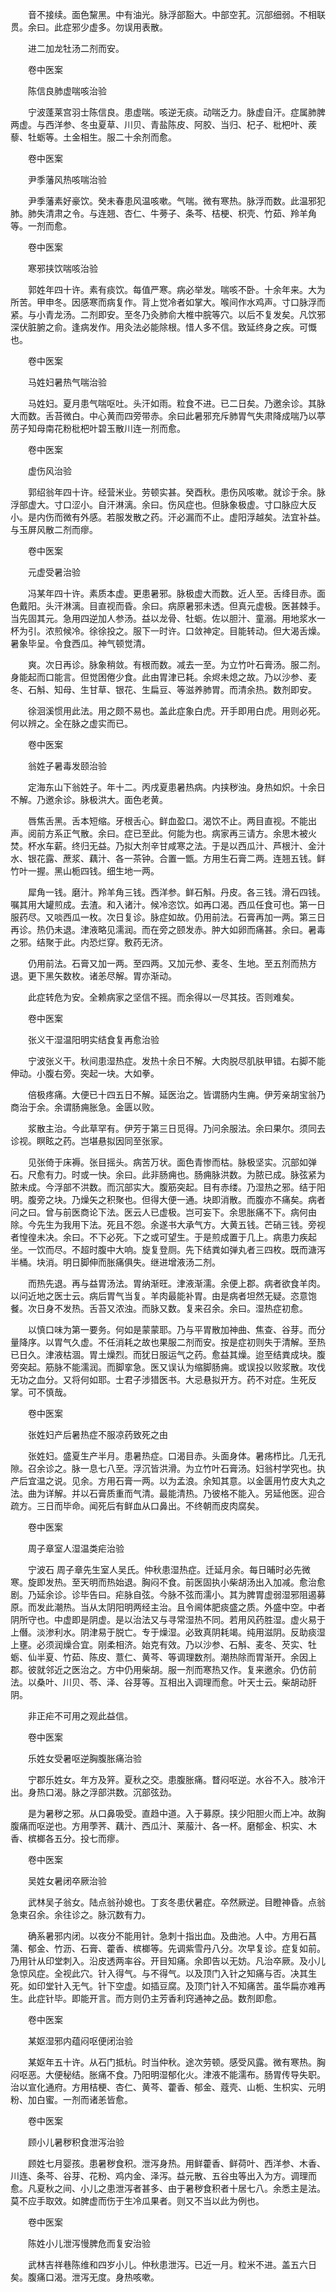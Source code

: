 <!-- { "loadSidebar": true } -->
　　音不接续。面色黧黑。中有油光。脉浮部豁大。中部空芤。沉部细弱。不相联贯。余曰。此症邪少虚多。勿误用表散。

　　进二加龙牡汤二剂而安。

　　卷中医案

　　陈信良肺虚喘咳治验

　　宁波蓬莱宫羽士陈信良。患虚喘。咳逆无痰。动喘乏力。脉虚自汗。症属肺脾两虚。与西洋参、冬虫夏草、川贝、青盐陈皮、阿胶、当归、杞子、枇杷叶、蒺藜、牡蛎等。土金相生。服二十余剂而愈。

　　卷中医案

　　尹季藩风热咳喘治验

　　尹季藩素好豪饮。癸未春患风温咳嗽。气喘。微有寒热。脉浮而数。此温邪犯肺。肺失清肃之令。与连翘、杏仁、牛蒡子、条芩、桔梗、枳壳、竹茹、羚羊角等。一剂而愈。

　　卷中医案

　　寒邪挟饮喘咳治验

　　郭姓年四十许。素有痰饮。每值严寒。病必举发。喘咳不卧。十余年来。大为所苦。甲申冬。因感寒而病复作。背上觉冷者如掌大。喉间作水鸡声。寸口脉浮而紧。与小青龙汤。二剂即安。至冬乃灸肺俞大椎中脘等穴。以后不复发矣。凡饮邪深伏脏腑之俞。逢病发作。用灸法必能除根。惜人多不信。致延终身之疾。可慨也。

　　卷中医案

　　马姓妇暑热气喘治验

　　马姓妇。夏月患气喘呕吐。头汗如雨。粒食不进。已二日矣。乃邀余诊。其脉大而数。舌苔微白。中心黄而四旁带赤。余曰此暑邪充斥肺胃气失肃降成喘乃以葶苈子知母南花粉枇杷叶碧玉散川连一剂而愈。

　　卷中医案

　　虚伤风治验

　　郭绍翁年四十许。经营米业。劳顿实甚。癸酉秋。患伤风咳嗽。就诊于余。脉浮部虚大。寸口涩小。自汗淋漓。余曰。伤风症也。但脉象极虚。寸口脉应大反小。是内伤而微有外感。若服发散之药。汗必漏而不止。虚阳浮越矣。法宜补益。与玉屏风散二剂而瘳。

　　卷中医案

　　元虚受暑治验

　　冯某年四十许。素质本虚。更患暑邪。脉极虚大而数。近人至。舌绛目赤。面色戴阳。头汗淋漓。目直视而昏。余曰。病原暑邪未透。但真元虚极。医甚棘手。当先固其元。急用四逆加人参汤。益以龙骨、牡蛎。佐以胆汁、童溺。用地浆水一杯为引。浓煎候冷。徐徐投之。服下一时许。口敛神定。目能转动。但大渴舌燥。暑象毕呈。令食西瓜。神气顿觉清。

　　爽。次日再诊。脉象稍敛。有根而数。减去一至。为立竹叶石膏汤。服二剂。身能起而口能言。但觉困倦少食。此由胃津已耗。余烬未熄之故。乃以沙参、麦冬、石斛、知母、生甘草、银花、生扁豆、等滋养肺胃。而清余热。数剂即安。

　　徐洄溪惯用此法。用之颇不易也。盖此症象白虎。开手即用白虎。用则必死。何以辨之。全在脉之虚实而已。

　　卷中医案

　　翁姓子暑毒发颐治验

　　定海东山下翁姓子。年十二。丙戌夏患暑热病。内挟秽浊。身热如炽。十余日不解。乃邀余诊。脉极洪大。面色老黄。

　　唇焦舌黑。舌本短缩。牙根舌心。鲜血盈口。渴饮不止。两目直视。不能出声。阅前方系正气散。余曰。症已至此。何能为也。病家再三请方。余思木被火焚。杯水车薪。终归无益。乃拟大剂辛甘咸寒之法。于是以西瓜汁、芦根汁、金汁水、银花露、蔗浆、藕汁、各一茶钟。合置一甑。方用生石膏二两。连翘五钱。鲜竹叶一握。黑山栀四钱。细生地一两。

　　犀角一钱。磨汁。羚羊角三钱。西洋参。鲜石斛。丹皮。各三钱。滑石四钱。嘱其用大罐煎成。去渣。和入诸汁。候冷恣饮。如再口渴。西瓜任食可也。第一日服药尽。又啖西瓜一枚。次日复诊。脉症如故。仍用前法。石膏再加一两。第三日再诊。热仍未退。津液略见濡润。而在旁之颐发赤。肿大如卵而痛甚。余曰。暑毒之邪。结聚于此。内恐烂穿。敷药无济。

　　仍用前法。石膏又加一两。至四两。又加元参、麦冬、生地。至五剂而热方退。更下黑矢数枚。诸恙尽解。胃亦渐动。

　　此症转危为安。全赖病家之坚信不摇。而余得以一尽其技。否则难矣。

　　卷中医案

　　张义干湿温阳明实结食复再愈治验

　　宁波张义干。秋间患湿热症。发热十余日不解。大肉脱尽肌肤甲错。右脚不能伸动。小腹右旁。突起一块。大如拳。

　　倍极疼痛。大便已十四五日不解。延医治之。皆谓肠内生痈。伊芳亲胡宝翁乃商治于余。余谓肠痈胀急。金匮以败。

　　浆散主治。今此草罕有。伊芳于第三日觅得。乃问余服法。余曰果尔。须同去诊视。瞑眩之药。岂堪悬拟因同至张家。

　　见张倚于床褥。张目摇头。病苦万状。面色青惨而枯。脉极坚实。沉部如弹石。尺愈有力。时或一快。余曰。此非肠痈也。肠痈脉洪数。为脓已成。脉弦紧为脓未成。今浮部不洪数。而沉部实大。腹筋突起。目有赤缕。乃湿热之邪。结于阳明。腹旁之块。乃燥矢之积聚也。但得大便一通。块即消散。而腹亦不痛矣。病者问之曰。曾与前医商论下法。医云人已虚极。岂可妄下。余思胀痛不下。病何由除。今先生为我用下法。死且不怨。余遂书大承气方。大黄五钱。芒硝三钱。旁视者惶徨未决。余曰。不下必死。下之或可望生。于是煎成置于几上。病患力疾起坐。一饮而尽。不超时腹中大响。旋复登厕。先下结粪如弹丸者三四枚。既而溏泻半桶。块消。明日脚伸而胀痛俱失。继进增液汤二剂。

　　而热先退。再与益胃汤法。胃纳渐旺。津液渐濡。余便上郡。病者欲食羊肉。以问近地之医士云。病后胃气当复。羊肉最能补胃。由是病者坦然无疑。恣意饱餐。次日身不发热。舌苔又浓浊。而脉又数。复来召余。余曰。湿热症初愈。

　　以慎口味为第一要务。何如是蒙蒙耶。乃与平胃散加神曲、焦查、谷芽。而分量降序。以胃气久虚。不任消耗之故也果服二剂而安。按是症初则失于清解。至热已日久。津液枯涸。胃土燥烈。而犹日服运气之药。愈益其燥。迨至结粪成块。腹旁突起。筋脉不能濡润。而脚挛急。医又误认为缩脚肠痈。或误投以败浆散。攻伐无功之血分。又将何如耶。士君子涉猎医书。大忌悬拟开方。药不对症。生死反掌。可不慎哉。

　　卷中医案

　　张姓妇产后暑热症不服凉药致死之由

　　张姓妇。盛夏生产半月。患暑热症。口渴目赤。头面身体。暑疡栉比。几无孔隙。召余诊之。脉一息七八至。浮沉皆洪滑。为立竹叶石膏汤。妇翁村学究也。执产后宜温之说。见余。方用石膏一两。以为孟浪。余知其意。以金匮用竹皮大丸之法。曲为详解。并以石膏质重而气清。最能清热。乃彼格不能入。另延他医。迎合疏方。三日而毕命。闻死后有鲜血从口鼻出。不终朝而皮肉腐矣。

　　卷中医案

　　周子章室人湿温类疟治验

　　宁波石 周子章先生室人吴氏。仲秋患湿热症。迁延月余。每日晡时必先微寒。旋即发热。至天明而热始退。胸闷不食。前医固执小柴胡汤出入加减。愈治愈剧。乃延余诊。诊毕告曰。疟脉自弦。今脉不弦而濡小。其为脾胃虚弱湿邪阻遏募原。而发此潮热。当从太阴阳明两经主治。且令阃体肥痰盛之质。外盛中空。中者阴所守也。中虚即是阴虚。是以治法又与寻常湿热不同。若用风药胜湿。虚火易于上僭。淡渗利水。阴津易于脱亡。专于燥湿。必致真阴耗竭。纯用滋阴。反助痰湿上壅。必须润燥合宜。刚柔相济。始克有效。乃以沙参、石斛、麦冬、芡实、牡蛎、仙半夏、竹茹、陈皮、薏仁、黄芩、等调理数剂。潮热除而胃渐开。余因上郡。彼就邻近之医治之。方中仍用柴胡。服一剂而寒热又作。复来邀余。仍仿前法。以桑叶、川贝、苓、泽、谷芽等。互相出入调理而愈。叶天士云。柴胡动肝阴。

　　非正疟不可用之观此益信。

　　卷中医案

　　乐姓女受暑呕逆胸腹胀痛治验

　　宁郡乐姓女。年方及笄。夏秋之交。患腹胀痛。瞀闷呕逆。水谷不入。肢冷汗出。身热口渴。脉之浮部洪数。沉部弦劲。

　　是为暑秽之邪。从口鼻吸受。直趋中道。入于募原。挟少阳胆火而上冲。故胸腹痛而呕逆也。方用荸荠、藕汁、西瓜汁、莱菔汁、各一杯。磨郁金、枳实、木香、槟榔各五分。投七而瘳。

　　卷中医案

　　吴姓女暑闭卒厥治验

　　武林吴子翁女。陆点翁孙媳也。丁亥冬患伏暑症。卒然厥逆。目瞪神昏。点翁急柬召余。余往诊之。脉沉数有力。

　　确系暑邪内闭。以夜分不能用针。急刺十指出血。及曲池。人中。方用石菖蒲、郁金、竹沥、石膏、藿香、槟榔等。先调紫雪丹八分。次早复诊。症复如前。乃用针从印堂刺入。沿皮透两率谷。开目知痛。余即告以无妨。凡治卒厥。及小儿急惊风症。全视此穴。针入得气。与不得气。以及顶门入针之知痛与否。决其生死。如印堂针入无气。针下空虚。如插豆腐。及顶门针入不知痛苦。虽华扁亦难再生。此症针毕。即能开言。而方则仍主芳香利窍通神之品。数剂即愈。

　　卷中医案

　　某妪湿邪内蕴闷呕便闭治验

　　某妪年五十许。从石门抵杭。时当仲秋。途次劳顿。感受风露。微有寒热。胸闷呕恶。大便秘结。胀痛不食。乃阳明湿郁化火。津液不能濡布。肠胃传导失职。治以宣化通府。方用桔梗、杏仁、黄芩、藿香、郁金、蔻壳、山栀、生枳实、元明粉、加白蜜。一剂而诸恙皆愈。

　　卷中医案

　　顾小儿暑秽积食泄泻治验

　　顾姓七月婴孩。患暑秽食积。泄泻身热。用鲜藿香、鲜荷叶、西洋参、木香、川连、条芩、谷芽、花粉、鸡内金、泽泻。益元散、五谷虫等出入为方。调理而愈。凡夏秋之间、小儿之患泄泻者甚多、由于暑秽食积者十居七八。余悉主是法。莫不应手取效。如脾虚而伤于生冷瓜果者。则又不当以此为例也。

　　卷中医案

　　陈姓小儿泄泻慢脾危而复安治验

　　武林吉祥巷陈维和四岁小儿。仲秋患泄泻。已近一月。粒米不进。盖五六日矣。腹痛口渴。泄泻无度。身热咳嗽。

